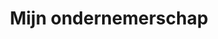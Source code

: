 ---
title: Mijn ondernemerschap
description: Informatie voor ondernemers, nieuws, reviews, tips & tricks enz.
featured: true
---